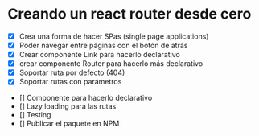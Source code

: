 # Creando un react router desde cero

- [x] Crea una forma de hacer SPas (single page applications)
- [x] Poder navegar entre páginas con el botón de atrás
- [x] Crear componente Link para hacerlo declarativo
- [x]  crear componente Router para hacerlo más declarativo
- [x] Soportar ruta por defecto (404)
- [x] Soportar rutas con parámetros
- [] Componente <Route /> para hacerlo declarativo
- [] Lazy loading para las rutas
- [] Testing
- [] Publicar el paquete en NPM